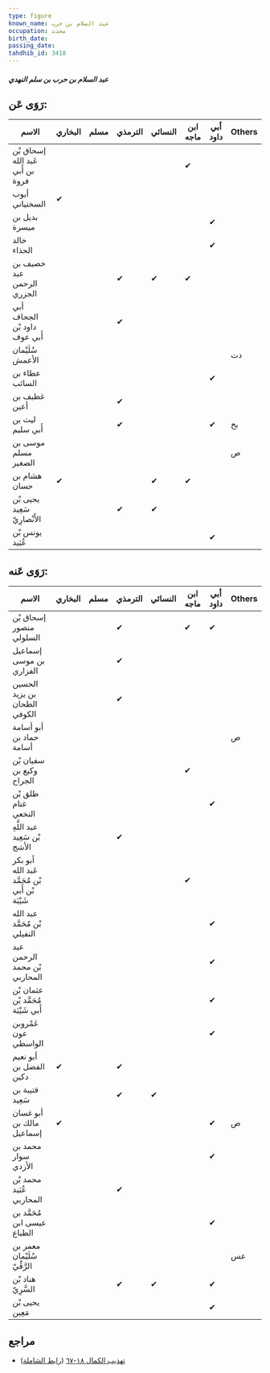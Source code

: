 ```yaml
---
type: figure
known_name: عبد السلام بن حرب
occupation: محدث
birth_date:
passing_date:
tahdhib_id: 3418
---
```

##### عبد السلام بن حرب بن سلم النهدي

## رَوَى عَن:
| الاسم                            | البخاري | مسلم | الترمذي | النسائي | ابن ماجه | أبي داود | Others |
| -------------------------------- | ------- | ---- | ------- | ------- | -------- | -------- | ------ |
| إسحاق بْن عَبد الله بن أَبي فروة |         |      |         |         | ✔        |          |        |
| أيوب السختياني                   | ✔       |      |         |         |          |          |        |
| بديل بن ميسرة                    |         |      |         |         |          | ✔        |        |
| خالد الحذاء                      |         |      |         |         |          | ✔        |        |
| خصيف بن عبد الرحمن الجزري        |         |      | ✔       | ✔       | ✔        |          |        |
| أبي الجحاف داود بْن أَبي عوف     |         |      | ✔       |         |          |          |        |
| سُلَيْمان الأعمش                 |         |      |         |         |          |          | دت     |
| عطاء بن السائب                   |         |      |         |         |          | ✔        |        |
| غطيف بن أعين                     |         |      | ✔       |         |          |          |        |
| ليث بن أَبي سليم                 |         |      | ✔       |         |          | ✔        | بخ     |
| موسى بن مسلم الصغير              |         |      |         |         |          |          | ص      |
| هشام بن حسان                     | ✔       |      |         | ✔       | ✔        |          |        |
| يحيى بْن سَعِيد الأَنْصارِيّ     |         |      | ✔       | ✔       |          |          |        |
| يونس بْن عُبَيد                  |         |      |         |         |          | ✔        |        |
## رَوَى عَنه:
| الاسم                                           | البخاري | مسلم | الترمذي | النسائي | ابن ماجه | أبي داود | Others |
| ----------------------------------------------- | ------- | ---- | ------- | ------- | -------- | -------- | ------ |
| إسحاق بْن منصور السلولي                         |         |      | ✔       |         | ✔        | ✔        |        |
| إسماعيل بن موسى الفزاري                         |         |      | ✔       |         |          |          |        |
| الحسين بن يزيد الطحان الكوفي                    |         |      | ✔       |         |          |          |        |
| أبو أسامة حماد بن أسامة                         |         |      |         |         |          |          | ص      |
| سفيان بْن وكيع بن الجراح                        |         |      |         |         | ✔        |          |        |
| طلق بْن غنام النخعي                             |         |      |         |         |          | ✔        |        |
| عبد اللَّهِ بْن سَعِيد الأشج                    |         |      | ✔       |         |          |          |        |
| أبو بكر عَبد الله بْن مُحَمَّد بْن أَبي شَيْبَة |         |      |         |         | ✔        |          |        |
| عبد الله بْن مُحَمَّد النفيلي                   |         |      |         |         |          | ✔        |        |
| عبد الرحمن بْن محمد المحاربي                    |         |      |         |         |          | ✔        |        |
| عثمان بْن مُحَمَّد بْن أَبي شَيْبَة             |         |      |         |         |          | ✔        |        |
| عَمْروبن عون الواسطي                            |         |      |         |         |          | ✔        |        |
| أبو نعيم الفضل بن دكين                          | ✔       |      | ✔       |         |          |          |        |
| قتيبة بن سَعِيد                                 |         |      | ✔       | ✔       |          |          |        |
| أبو غسان مالك بن إسماعيل                        | ✔       |      |         |         |          | ✔        | ص      |
| محمد بن سوار الأزدي                             |         |      |         |         |          | ✔        |        |
| محمد بْن عُبَيد المحاربي                        |         |      | ✔       |         |          |          |        |
| مُحَمَّد بن عيسى ابن الطباع                     |         |      |         |         |          | ✔        |        |
| معمر بن سُلَيْمان الرَّقِّيّ                    |         |      |         |         |          |          | عس     |
| هناد بْن السَّرِيّ                              |         |      | ✔       | ✔       |          | ✔        |        |
| يحيى بْن مَعِين                                 |         |      |         |         |          | ✔        |        |
## مراجع
- [تهذيب الكمال ١٨-٦٧](obsidian://open?vault=Tahdhib-al-Kamal&file=Figures/٣٤١٨-عبد%20السلام%20بن%20حرب%20بن%20سلم%20النهدي) ([رابط الشاملة](https://shamela.ws/book/3722/9100))